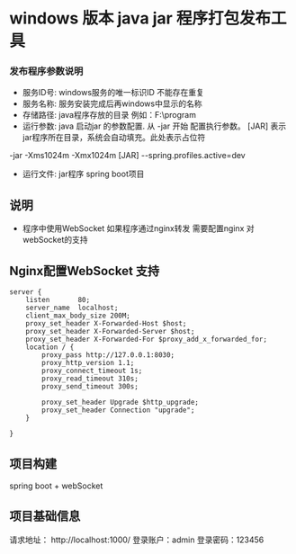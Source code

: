 # windows 版本 java jar 程序打包发布工具


### 发布程序参数说明
  * 服务ID号: windows服务的唯一标识ID 不能存在重复
  * 服务名称: 服务安装完成后再windows中显示的名称
  * 存储路径: java程序存放的目录 例如：F:\program
  * 运行参数: java 启动jar 的参数配置. 从 -jar 开始 配置执行参数。 [JAR] 表示jar程序所在目录，系统会自动填充。此处表示占位符
  
  -jar -Xms1024m -Xmx1024m [JAR] --spring.profiles.active=dev
  
  * 运行文件: jar程序 spring boot项目
 
## 说明
  * 程序中使用WebSocket 如果程序通过nginx转发 需要配置nginx 对webSocket的支持
## Nginx配置WebSocket 支持
 	server {
        listen       80;
        server_name  localhost;
        client_max_body_size 200M;
        proxy_set_header X-Forwarded-Host $host;
        proxy_set_header X-Forwarded-Server $host;
        proxy_set_header X-Forwarded-For $proxy_add_x_forwarded_for;
        location / {
            proxy_pass http://127.0.0.1:8030;
            proxy_http_version 1.1;
            proxy_connect_timeout 1s;
            proxy_read_timeout 310s; 
            proxy_send_timeout 300s; 
            
            proxy_set_header Upgrade $http_upgrade;
            proxy_set_header Connection "upgrade";
        }
 		
    }

## 项目构建
spring boot + webSocket
## 项目基础信息
请求地址： http://localhost:1000/
登录账户：admin
登录密码：123456